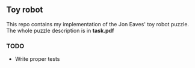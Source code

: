 ## Toy robot
This repo contains my implementation of the Jon Eaves' toy robot puzzle.\
The whole puzzle description is in **task.pdf**

### TODO
* Write proper tests
